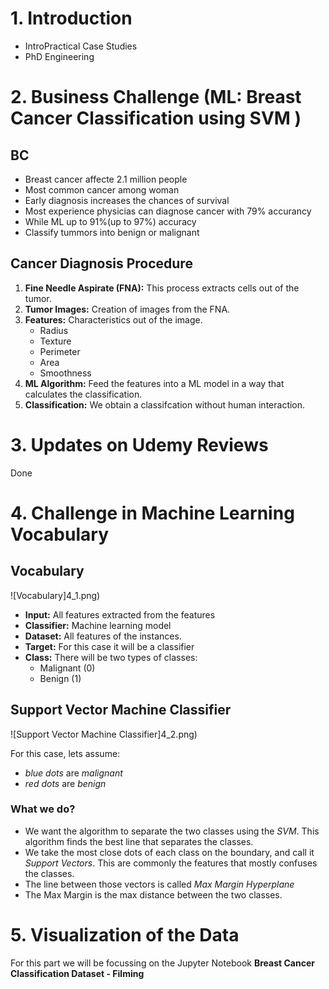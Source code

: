 # 1. Introduction
- IntroPractical Case Studies
-  PhD Engineering

#  2. Business Challenge (ML: Breast Cancer Classification using SVM )
## BC
- Breast cancer affecte 2.1 million people
- Most common cancer among woman
- Early diagnosis increases the chances of survival
- Most experience physicias can diagnose cancer with 79% accurancy
- While ML up to 91%(up to 97%) accuracy
- Classify tummors into benign or malignant

## Cancer Diagnosis Procedure
1. __Fine Needle Aspirate (FNA):__ This process extracts cells out of the tumor.
2. __Tumor Images:__ Creation of images from the FNA.
3. __Features:__ Characteristics out of the image.
	 * Radius
	 * Texture
	 * Perimeter
	 * Area
	 * Smoothness
4. __ML Algorithm:__ Feed the features into a ML model in a way that calculates the classification.
5. __Classification:__ We obtain a classifcation without human interaction.

# 3. Updates on Udemy Reviews
Done

# 4. Challenge in Machine Learning Vocabulary
## Vocabulary

![Vocabulary]4_1.png)

* __Input:__ All features extracted from the features
* __Classifier:__ Machine learning model
* __Dataset:__ All features of the instances.
* __Target:__ For this case it will be a classifier
* __Class:__ There will be two types of classes:
	* Malignant (0)
	* Benign (1)

## Support Vector Machine Classifier

![Support Vector Machine Classifier]4_2.png)

For this case, lets assume: 
* _blue dots_ are _malignant_ 
* _red dots_ are _benign_
### What we do? 
* We want the algorithm to separate the two classes using the _SVM_. This algorithm finds the best line that separates the classes.
* We take the most close dots of each class on the boundary, and call it _Support Vectors_. This are commonly the features that mostly confuses the classes.
* The line between those vectors is called _Max Margin Hyperplane_
* The Max Margin is the max distance between the two classes.

# 5. Visualization of the Data
For this part we will be focussing on the Jupyter Notebook __Breast Cancer Classification Dataset - Filming__

